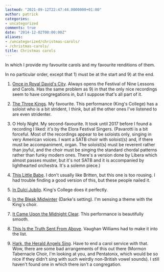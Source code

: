 ```yaml
---
lastmod: "2021-09-12T22:47:44.0000000+01:00"
author: patrick
categories:
- uncategorized
comments: true
date: "2014-12-02T00:00:00Z"
aliases:
- /uncategorized/christmas-carols/
- /christmas-carols/
title: Christmas carols
---
```


In which I provide my favourite carols and my favourite renditions of them. 

In no particular order, except that 1) must be at the start and 9) at the end.

1) [Once in Royal David's City][Once]. Always opens the Festival of Nine Lessons and Carols. Has the same problem as 9) in that the only nice recordings seem to have congregations in, but I suppose that's all part of it.

2) [The Three Kings]. My favourite. This performance (King's College) has a soloist who is a bit strident, I think, but all the other ones I've listened to are even stridenter.

3) O Holy Night. My second-favourite. It took until 2017 before I found a recording I liked: it's by the Elora Festival Singers. (Pavarotti is a bit forceful. Most of the recordings appear to be soloists only, singing in very American voices. I want a SATB choir with soloist(s) and, if there must be accompaniment, organ. The soloist(s) must be reverent rather than joyful, and the choir must be singing the standard chordal patterns rather than funky modern ones. There's a version done by Libera which almost passes muster, but it's not SATB and it is accompanied by lighthearted orchestra. It's a solemn piece.)

4) [This Little Babe]. I don't usually like Britten, but this one is too rousing. I had trouble finding a good version of this, but these people nailed it.

5) [In Dulci Jubilo]. King's College does it perfectly.

6) [In the Bleak Midwinter][Bleak] (Darke's setting). I'm sensing a theme with the King's choir.

7) [It Came Upon the Midnight Clear][Midnight Clear]. This performance is beautifully smooth.

8) [This Is the Truth Sent From Above]. Vaughan Williams had to make it into the list.

9) [Hark, the Herald Angels Sing][Hark]. Have to end a carol service with that. Wow, there are some bad arrangements of this out there (Mormon Tabernacle Choir, I'm looking at you, and Pentatonix, which would be so nice if they didn't sing with such weirdly non-British vowel sounds). I still haven't found one in which there isn't a congregation.

[Once]: https://www.youtube.com/watch?v=NMGMV-fujUY
[The Three Kings]: https://www.youtube.com/watch?v=HIedUioo_Jk
[This Little Babe]: https://www.youtube.com/watch?v=aPnP5zzHJoQ
[In Dulci Jubilo]: https://www.youtube.com/watch?v=iXze_TLUTqM
[Bleak]: https://www.youtube.com/watch?v=GPpy3XSk6c0
[Midnight Clear]: https://www.youtube.com/watch?v=rSn0_Zj6gjQ
[This Is the Truth Sent From Above]: https://www.youtube.com/watch?v=5M_8vjqWYmM
[Hark]: https://www.youtube.com/watch?v=A_iLXNSIaYc
